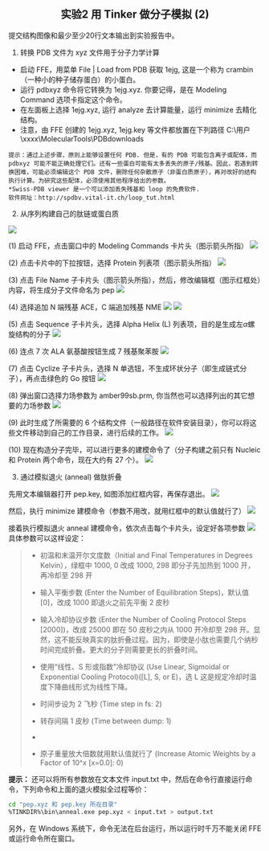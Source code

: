 ## <center>实验2 用 Tinker 做分子模拟 (2)</center>

提交结构图像和最少至少20行文本输出到实验报告中。

1. 转换 PDB 文件为 xyz 文件用于分子力学计算

  - 启动 FFE，用菜单 File | Load from PDB 获取 1ejg, 这是一个称为 crambin （一种小的种子储存蛋白）的小蛋白。
  - 运行 pdbxyz 命令将它转换为 1ejg.xyz. 你要记得，是在 Modeling Command 选项卡指定这个命令。
  - 在左面板上选择 1ejg.xyz, 运行 analyze 去计算能量，运行 minimize 去精化结构。
  - 注意，由 FFE 创建的 1ejg.xyz, 1ejg.key 等文件都放置在下列路径
    C:\用户\xxxx\MolecularTools\PDBdownloads

  ```
  提示：通过上述步骤，原则上能够设置任何 PDB. 但是，有的 PDB 可能包含离子或配体，而 pdbxyz 可能不能正确处理它们。还有一些蛋白可能有太多丢失的原子/残基。因此，若遇到转换困难，可能必须编辑这个 PDB 文件，删除任何杂散原子（非蛋白质原子），再对改好的结构执行计算。为研究这些配体，必须使用其他程序给出的参数。
  *Swiss-PDB viewer 是一个可以添加丢失残基和 loop 的免费软件. 
  软件网址：http://spdbv.vital-it.ch/loop_tut.html
  ```

2. 从序列构建自己的肽链或蛋白质

  ![](labimages\lab6.png)

  (1) 启动 FFE，点击窗口中的 Modeling Commands 卡片头（图示箭头所指）
  ![](labimages\step1.png)

  (2) 点击卡片中的下拉按钮，选择 Protein 列表项（图示箭头所指）
  ![](labimages\step2.png)

  (3) 点击 File Name 子卡片头（图示箭头所指），然后，修改编辑框（图示红框处）内容，将生成分子文件命名为 pep
  ![](labimages\step3.png)

  (4) 选择追加 N 端残基 ACE，C 端追加残基 NME
  ![](labimages\step4.png)
  ![](labimages\step5.png)

  (5) 点击 Sequence 子卡片头，选择 Alpha Helix (L) 列表项，目的是生成左$\alpha$螺旋结构的分子
  ![](labimages\step6.png)

  (6) 连点 7 次 ALA 氨基酸按钮生成 7 残基聚苯胺
  ![](labimages\step7.png)

  (7) 点击 Cyclize 子卡片头，选择 N 单选钮，不生成环状分子（即生成链式分子），再点击绿色的 Go 按钮
  ![](labimages\step8.png)

  (8) 弹出窗口选择力场参数为 amber99sb.prm, 你当然也可以选择列出的其它想要的力场参数
  ![](labimages\step9.png)

  (9) 此时生成了所需要的 6 个结构文件（一般路径在软件安装目录），你可以将这些文件移动到自己的工作目录，进行后续的工作。
  ![](labimages\step10.png)

  (10) 现在构造分子完毕，可以进行更多的建模命令了（分子构建之前只有 Nucleic 和 Protein 两个命令，现在大约有 27 个）。
  ![](labimages\step11.png)

3. 通过模拟退火 (anneal) 做肽折叠

  先用文本编辑器打开 pep.key, 如图添加红框内容，再保存退出。
  ![](labimages\anneal1.png)

  然后，执行 minimize 建模命令（参数不用改，就用红框中的默认值就行了）
  ![](labimages\anneal2.png)

  接着执行模拟退火 anneal 建模命令，依次点击每个卡片头，设定好各项参数
  ![](labimages\anneal3.png)
  具体参数可以这样设定：

  > - 初温和末温开尔文度数（Initial and Final Temperatures in Degrees Kelvin），绿框中 1000, 0 改成 1000, 298
  >   即分子先加热到 1000 开，再冷却至 298 开
  >
  > - 输入平衡步数 (Enter the Number of Equilibration Steps)，默认值[0]，改成 1000
  >   即退火之前先平衡 2 皮秒
  >
  > - 输入冷却协议步数 (Enter the Number of Cooling Protocol Steps [2000])，改成 25000
  >   即在 50 皮秒之内从 1000 开冷却至 298 开。显然，这不能反映真实的肽折叠过程。因为，即使是小肽也需要几个纳秒时间完成折叠。更大的分子则需要更长的折叠时间。
  >
  > - 使用“线性、S 形或指数”冷却协议 (Use Linear, Sigmoidal or Exponential Cooling Protocol)([L], S, or E)，选 L
  >   这是规定冷却时温度下降曲线形式为线性下降。
  >
  > - 时间步设为 2 飞秒 (Time step in fs: 2)
  >
  > - 转存间隔 1 皮秒 (Time between dump: 1)
  > -
  > - 原子重量放大倍数就用默认值就行了 (Increase Atomic Weights by a Factor of 10^x [x=0.0]: 0)

  **提示：** 还可以将所有参数放在文本文件 input.txt 中，然后在命令行直接运行命令，下列命令和上面的退火模拟全过程等价：

  ```bash
  cd "pep.xyz 和 pep.key 所在目录"
  %TINKDIR%\bin\anneal.exe pep.xyz < input.txt > output.txt
  ```

  另外，在 Windows 系统下，命令无法在后台运行，所以运行时千万不能关闭 FFE 或运行命令所在窗口。










